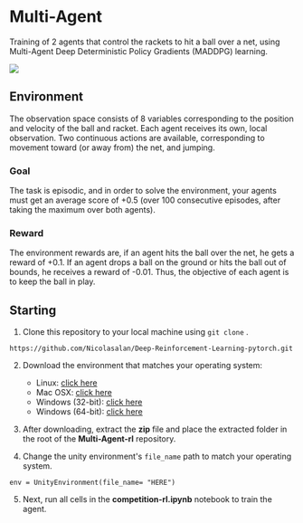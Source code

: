 # Multi-Agent

Training of 2 agents that control the rackets to hit a ball over a net, using Multi-Agent Deep Deterministic Policy Gradients (MADDPG) learning.

![](https://user-images.githubusercontent.com/10624937/42135623-e770e354-7d12-11e8-998d-29fc74429ca2.gif)

## Environment
The observation space consists of 8 variables corresponding to the position and velocity of the ball and racket. Each agent receives its own, local observation. Two continuous actions are available, corresponding to movement toward (or away from) the net, and jumping.

### Goal
The task is episodic, and in order to solve the environment, your agents must get an average score of +0.5 (over 100 consecutive episodes, after taking the maximum over both agents).

### Reward
The environment rewards are, if an agent hits the ball over the net, he gets a reward of +0.1. If an agent drops a ball on the ground or hits the ball out of bounds, he receives a reward of -0.01. Thus, the objective of each agent is to keep the ball in play.

## Starting

1. Clone this repository to your local machine using `git clone` .

```
https://github.com/Nicolasalan/Deep-Reinforcement-Learning-pytorch.git
```

2. Download the environment that matches your operating system:
     - Linux: [click here](https://s3-us-west-1.amazonaws.com/udacity-drlnd/P1/Banana/Banana_Linux.zip)
     - Mac OSX: [click here](https://s3-us-west-1.amazonaws.com/udacity-drlnd/P1/Banana/Banana.app.zip)
     - Windows (32-bit): [click here](https://s3-us-west-1.amazonaws.com/udacity-drlnd/P1/Banana/Banana_Windows_x86.zip)
     - Windows (64-bit): [click here](https://s3-us-west-1.amazonaws.com/udacity-drlnd/P1/Banana/Banana_Windows_x86_64.zip)

3. After downloading, extract the **zip** file and place the extracted folder in the root of the **Multi-Agent-rl** repository.

4. Change the unity environment's `file_name` path to match your operating system.
```
env = UnityEnvironment(file_name= "HERE")
```

5. Next, run all cells in the **competition-rl.ipynb** notebook to train the agent.

